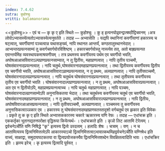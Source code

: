 ```yaml
---
index: 7.4.62
sutra: कुहोश्चुः
vritti: balamanorama
---
```


<<कुहोश्चुः>> - एवं च  — कृ कृ ए इति स्थिते —  कुहोश्चुः । कु ह् इत्यनयोद्र्वन्द्वात्षष्ठीद्विचवनम् ।अत्र लोपोऽभ्यासस्ये॑त्यतोऽभ्यासस्येत्यनुवर्तते । तदाह — अभ्यासेति । यद्यपि स्थानिनां कवर्गीयाणां हकारस्य च षट्त्वात्, चवर्गीयाणां पञ्चत्वान्न यथासङ्ख्यं, नापि स्थानत आन्तर्यं, कण्ठतालुस्थानभेदात् । आभ्यन्तरप्रयत्नसाम्यं तु कवर्गचवर्गयोरविशिष्टम् । हकारचवर्गयोस्तु नास्त्येव तत्, अतो बाह्रप्रयत्नत एवान्तर्यमिह व्यवस्थापकमाश्रयणीयम् । तत्र प्रथमस्य कवर्गीयस्य पर्थम एव चवर्गीयो भवति, अघोषआआसविवाराऽल्पप्राणप्रयत्नसाम्यात्, न तु द्वितीयः, महाप्राणत्वात् । नापि तृतीय पञ्चमौ, घोषसंवारनादप्रयत्नत्वात् । नापि चतुर्थः,घोषसंवारनादमहाप्राणप्रयत्नत्वात् । तथा द्वितीयस्य कवर्गीयस्य द्वितीय एव चवर्गीयो भवति, अघोषआआसविवाराऽप्रामप्रयत्नत्वात्, न तु प्रथमः, अल्पप्राणत्वात् । नापि तृतीयपञ्चमौ, घोषसंवारनादाल्पप्राणप्रयत्नत्वात् । नापि चतुर्थःष घोषसंवारनादप्रयत्नत्वात् । तथा तृतीयस्य कवर्गीयस्य तृतीय एव चवर्गीयो भवति । घोषसंवारनादाल्पप्राणप्रयत्नत्वात् । न तु प्रथमः, अघोषआआसविवारप्रयत्नत्वात् । अत एव न द्वितीयोऽपि, महाप्रामप्रयत्नत्वाच्च । नापि चतुर्थः महाप्राणत्वात् । नापि पञ्चमः, घोषसंवारनादाल्प्राणसाम्येऽपि अनुनासिकतया भेदात् । तथा चतुर्थस्य कवर्गीयस्य चतुर्थ एव चवर्गीयो भवति, घोषसंवारनादमहाप्राणप्रयत्नत्वात् । न तु प्रथमः, अघोषआआसविवाराल्पप्राणप्रयत्नत्वात् । नापि द्वितीयः, अघोषविवारआआसप्रयत्नत्वात् । नापि तृतीयपञ्चमौ, अल्पप्राणत्वात् । पञ्चमस्य तु कवर्गीयस्य अनुनासिकत्वाञ्ञकार एव । हकारस्य तु घोषसंवारनादमहाप्राणवतस्तादृशो वर्गचतुर्थ एव झकार इति विवेकः । प्रकृते तु क कृ ए इति स्थिते अभ्यासककारस्य चकारे ऋकारस्य यणि रेफः । तदाह — एधांचक्र इति । एककर्तृका भूतानद्यतनपरोक्षा वृद्धिरूपा कियेत्यर्थ- । एधांचक्राते इति । कृञो लिट आतामि टेरेत्वम् ।द्वर्वचनेऽची॑ति यणि निषिद्धे "कृ" इत्यस्य द्वित्वे उरदत्वम् । हलादिः शेषः । चत्र्वम् । यण् । न च आतामित्यस्य द्वित्वनिमित्तत्वेऽपि आकारस्याऽचो द्वित्वनिमित्तत्वाऽभावात्कथमिहद्वर्वचनेऽची॑ति यण्निषेध इति वाच्यं, साक्षाद्वा, समुदायघटकतया वा द्वित्वप्रयोजकस्यैव द्वित्वनिमित्तशब्देन विवक्षितत्वादिति भावः । एधांचक्रिर इति । झस्य इरेच् । कृ इत्यस्य द्वित्वादि पूर्ववत् । 
